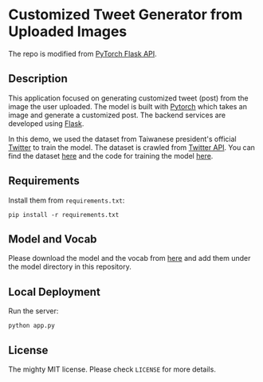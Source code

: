 # Customized Tweet Generator from Uploaded Images

The repo is modified from [PyTorch Flask API](https://github.com/avinassh/pytorch-flask-api-heroku).

## Description
This application focused on generating customized tweet (post) from the image the user uploaded. The model is built with [Pytorch](https://pytorch.org/) which takes an image and generate a customized post. The backend services are developed using [Flask](https://flask.palletsprojects.com/en/1.1.x/).

In this demo, we used the dataset from Taiwanese president's official [Twitter](https://twitter.com/iingwen) to train the model. The dataset is crawled from [Twitter API](https://developer.twitter.com/en/docs/twitter-api). You can find the dataset [here](./dataset) and the code for training the model [here](./model).

## Requirements

Install them from `requirements.txt`:

    pip install -r requirements.txt

## Model and Vocab

Please download the model and the vocab from [here](https://www.cs.virginia.edu/~lh5jv/models/) and add them under the model directory in this repository.

## Local Deployment

Run the server:

    python app.py

## License

The mighty MIT license. Please check `LICENSE` for more details.

